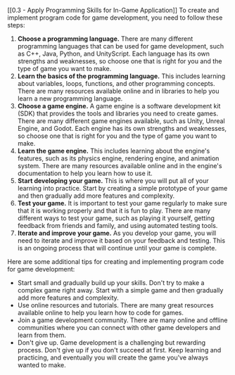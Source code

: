 [[0.3 - Apply Programming Skills for In-Game Application]]
To create and implement program code for game development, you need to follow these steps:

1. **Choose a programming language.** There are many different programming languages that can be used for game development, such as C++, Java, Python, and UnityScript. Each language has its own strengths and weaknesses, so choose one that is right for you and the type of game you want to make.
2. **Learn the basics of the programming language.** This includes learning about variables, loops, functions, and other programming concepts. There are many resources available online and in libraries to help you learn a new programming language.
3. **Choose a game engine.** A game engine is a software development kit (SDK) that provides the tools and libraries you need to create games. There are many different game engines available, such as Unity, Unreal Engine, and Godot. Each engine has its own strengths and weaknesses, so choose one that is right for you and the type of game you want to make.
4. **Learn the game engine.** This includes learning about the engine's features, such as its physics engine, rendering engine, and animation system. There are many resources available online and in the engine's documentation to help you learn how to use it.
5. **Start developing your game.** This is where you will put all of your learning into practice. Start by creating a simple prototype of your game and then gradually add more features and complexity.
6. **Test your game.** It is important to test your game regularly to make sure that it is working properly and that it is fun to play. There are many different ways to test your game, such as playing it yourself, getting feedback from friends and family, and using automated testing tools.
7. **Iterate and improve your game.** As you develop your game, you will need to iterate and improve it based on your feedback and testing. This is an ongoing process that will continue until your game is complete.

Here are some additional tips for creating and implementing program code for game development:

- Start small and gradually build up your skills. Don't try to make a complex game right away. Start with a simple game and then gradually add more features and complexity.
- Use online resources and tutorials. There are many great resources available online to help you learn how to code for games.
- Join a game development community. There are many online and offline communities where you can connect with other game developers and learn from them.
- Don't give up. Game development is a challenging but rewarding process. Don't give up if you don't succeed at first. Keep learning and practicing, and eventually you will create the game you've always wanted to make.
